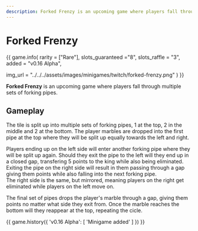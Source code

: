 ```yaml
---
description: Forked Frenzy is an upcoming game where players fall through multiple sets of forking pipes.
---
```


# Forked Frenzy

{{ game.info(
  rarity           = ["Rare"],
  slots_guaranteed ="8",
  slots_raffle     = "3",
  added            = "v0.16 Alpha",
  
  img_url = "../../../assets/images/minigames/twitch/forked-frenzy.png"
) }}

**Forked Frenzy** is an upcoming game where players fall through multiple sets of forking pipes.

## Gameplay

The tile is split up into multiple sets of forking pipes, 1 at the top, 2 in the middle and 2 at the bottom. The player marbles are dropped into the first pipe at the top where they will be split up equally towards the left and right.

Players ending up on the left side will enter another forking pipe where they will be split up again. Should they exit the pipe to the left will they end up in a closed gap, transfering 5 points to the king while also being eliminated. Exiting the pipe on the right side will result in them passing through a gap giving them points while also falling into the next forking pipe.  
The right side is the same, but mirrored, meaning players on the right get eliminated while players on the left move on.

The final set of pipes drops the player's marble through a gap, giving them points no matter what side they exit from. Once the marble reaches the bottom will they reappear at the top, repeating the cicle.

{{ game.history({
  'v0.16 Alpha': [
    'Minigame added'
  ]
}) }}